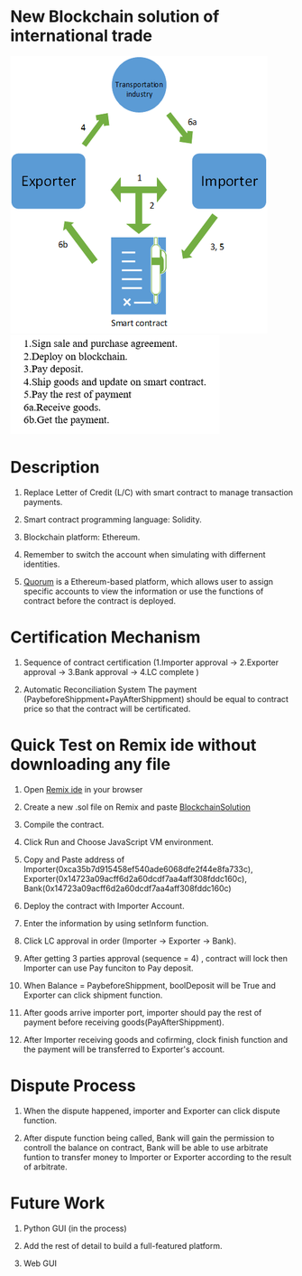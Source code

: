 # New Blockchain solution of international trade

![image](https://github.com/hhh2012aa/55564/blob/master/44834455_1217049235110214_847730508761661440_n.png?raw=true) ![image](https://github.com/hhh2012aa/55564/blob/master/123456.png?raw=true) 
       
      

# Description

1. Replace Letter of Credit (L/C) with smart contract to manage transaction payments.

2. Smart contract programming language: Solidity.

3. Blockchain platform: Ethereum.

4. Remember to switch the account when simulating with differnent identities. 

5. [Quorum](https://github.com/jpmorganchase/quorum) is a Ethereum-based platform, which allows user to assign specific accounts to view the information or use the functions of contract before the contract is deployed.

# Certification Mechanism
1. Sequence of contract certification (1.Importer approval -> 2.Exporter approval -> 3.Bank approval -> 4.LC complete )

2. Automatic Reconciliation System
       The payment (PaybeforeShippment+PayAfterShippment) should be equal to contract price so that the contract will be certificated.

# Quick Test on Remix ide without downloading any file
1. Open [Remix ide]( https://ethereum.github.io/browser-solidity/#optimize=false) in your browser

2. Create a new .sol file on Remix and paste [BlockchainSolution](https://gist.githubusercontent.com/hhh2012aa/b72338cdbb2949a764acdad4ca2682a8/raw/b0382080907d8ed829aac26e4c5f2e5161684dc9/BlockchainSolution1114.sol) 

3. Compile the contract.

4. Click Run and Choose JavaScript VM environment.

5. Copy and Paste address of Importer(0xca35b7d915458ef540ade6068dfe2f44e8fa733c), Exporter(0x14723a09acff6d2a60dcdf7aa4aff308fddc160c), Bank(0x14723a09acff6d2a60dcdf7aa4aff308fddc160c)

6. Deploy the contract with Importer Account.

7. Enter the information by using setInform function.

8. Click LC approval in order (Importer -> Exporter -> Bank).

9. After getting 3 parties approval (sequence = 4) , contract will lock then Importer can use Pay funciton to Pay deposit.

10. When Balance = PaybeforeShippment, boolDeposit will be True and Exporter can click shipment function.

11. After goods arrive importer port, importer should pay the rest of payment before receiving goods(PayAfterShippment).

12. After Importer receiving goods and cofirming, clock finish function and the payment will be transferred to Exporter's account.

# Dispute Process
1. When the dispute happened, importer and Exporter can click dispute function.

2. After dispute function being called, Bank will gain the permission to controll the balance on contract, 
Bank will be able to use arbitrate funtion to transfer money to Importer or Exporter  according to the result of arbitrate.

# Future Work
1. Python GUI (in the process)

2. Add the rest of detail to build a full-featured platform.

3. Web GUI

